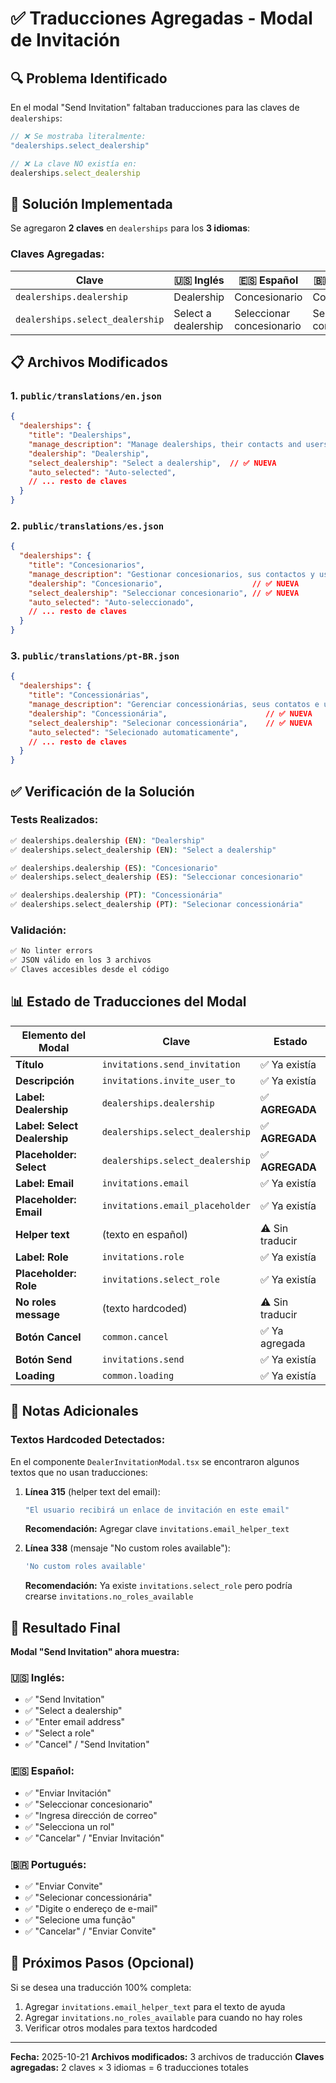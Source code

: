 # ✅ Traducciones Agregadas - Modal de Invitación

## 🔍 Problema Identificado

En el modal "Send Invitation" faltaban traducciones para las claves de `dealerships`:

```typescript
// ❌ Se mostraba literalmente:
"dealerships.select_dealership"

// ❌ La clave NO existía en:
dealerships.select_dealership
```

## 🎯 Solución Implementada

Se agregaron **2 claves** en `dealerships` para los **3 idiomas**:

### Claves Agregadas:

| Clave | 🇺🇸 Inglés | 🇪🇸 Español | 🇧🇷 Portugués |
|-------|----------|----------|------------|
| `dealerships.dealership` | Dealership | Concesionario | Concessionária |
| `dealerships.select_dealership` | Select a dealership | Seleccionar concesionario | Selecionar concessionária |

## 📋 Archivos Modificados

### 1. `public/translations/en.json`
```json
{
  "dealerships": {
    "title": "Dealerships",
    "manage_description": "Manage dealerships, their contacts and users",
    "dealership": "Dealership",
    "select_dealership": "Select a dealership",  // ✅ NUEVA
    "auto_selected": "Auto-selected",
    // ... resto de claves
  }
}
```

### 2. `public/translations/es.json`
```json
{
  "dealerships": {
    "title": "Concesionarios",
    "manage_description": "Gestionar concesionarios, sus contactos y usuarios",
    "dealership": "Concesionario",                    // ✅ NUEVA
    "select_dealership": "Seleccionar concesionario", // ✅ NUEVA
    "auto_selected": "Auto-seleccionado",
    // ... resto de claves
  }
}
```

### 3. `public/translations/pt-BR.json`
```json
{
  "dealerships": {
    "title": "Concessionárias",
    "manage_description": "Gerenciar concessionárias, seus contatos e usuários",
    "dealership": "Concessionária",                      // ✅ NUEVA
    "select_dealership": "Selecionar concessionária",    // ✅ NUEVA
    "auto_selected": "Selecionado automaticamente",
    // ... resto de claves
  }
}
```

## ✅ Verificación de la Solución

### Tests Realizados:
```bash
✅ dealerships.dealership (EN): "Dealership"
✅ dealerships.select_dealership (EN): "Select a dealership"

✅ dealerships.dealership (ES): "Concesionario"
✅ dealerships.select_dealership (ES): "Seleccionar concesionario"

✅ dealerships.dealership (PT): "Concessionária"
✅ dealerships.select_dealership (PT): "Selecionar concessionária"
```

### Validación:
```bash
✅ No linter errors
✅ JSON válido en los 3 archivos
✅ Claves accesibles desde el código
```

## 📊 Estado de Traducciones del Modal

| Elemento del Modal | Clave | Estado |
|-------------------|-------|--------|
| **Título** | `invitations.send_invitation` | ✅ Ya existía |
| **Descripción** | `invitations.invite_user_to` | ✅ Ya existía |
| **Label: Dealership** | `dealerships.dealership` | ✅ **AGREGADA** |
| **Label: Select Dealership** | `dealerships.select_dealership` | ✅ **AGREGADA** |
| **Placeholder: Select** | `dealerships.select_dealership` | ✅ **AGREGADA** |
| **Label: Email** | `invitations.email` | ✅ Ya existía |
| **Placeholder: Email** | `invitations.email_placeholder` | ✅ Ya existía |
| **Helper text** | (texto en español) | ⚠️ Sin traducir |
| **Label: Role** | `invitations.role` | ✅ Ya existía |
| **Placeholder: Role** | `invitations.select_role` | ✅ Ya existía |
| **No roles message** | (texto hardcoded) | ⚠️ Sin traducir |
| **Botón Cancel** | `common.cancel` | ✅ Ya agregada |
| **Botón Send** | `invitations.send` | ✅ Ya existía |
| **Loading** | `common.loading` | ✅ Ya existía |

## 📝 Notas Adicionales

### Textos Hardcoded Detectados:

En el componente `DealerInvitationModal.tsx` se encontraron algunos textos que no usan traducciones:

1. **Línea 315** (helper text del email):
   ```typescript
   "El usuario recibirá un enlace de invitación en este email"
   ```
   **Recomendación:** Agregar clave `invitations.email_helper_text`

2. **Línea 338** (mensaje "No custom roles available"):
   ```typescript
   'No custom roles available'
   ```
   **Recomendación:** Ya existe `invitations.select_role` pero podría crearse `invitations.no_roles_available`

## 🚀 Resultado Final

**Modal "Send Invitation" ahora muestra:**

### 🇺🇸 Inglés:
- ✅ "Send Invitation"
- ✅ "Select a dealership"
- ✅ "Enter email address"
- ✅ "Select a role"
- ✅ "Cancel" / "Send Invitation"

### 🇪🇸 Español:
- ✅ "Enviar Invitación"
- ✅ "Seleccionar concesionario"
- ✅ "Ingresa dirección de correo"
- ✅ "Selecciona un rol"
- ✅ "Cancelar" / "Enviar Invitación"

### 🇧🇷 Portugués:
- ✅ "Enviar Convite"
- ✅ "Selecionar concessionária"
- ✅ "Digite o endereço de e-mail"
- ✅ "Selecione uma função"
- ✅ "Cancelar" / "Enviar Convite"

## 🔄 Próximos Pasos (Opcional)

Si se desea una traducción 100% completa:

1. Agregar `invitations.email_helper_text` para el texto de ayuda
2. Agregar `invitations.no_roles_available` para cuando no hay roles
3. Verificar otros modales para textos hardcoded

---

**Fecha:** 2025-10-21
**Archivos modificados:** 3 archivos de traducción
**Claves agregadas:** 2 claves × 3 idiomas = 6 traducciones totales

